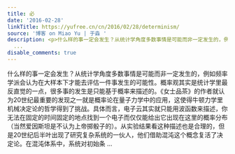 ```yaml
---
title: 必
date: '2016-02-28'
linkTitle: https://yufree.cn/cn/2016/02/28/determinism/
source: '博客 on Miao Yu | 于淼 '
description: <p>什么样的事一定会发生？从统计学角度多数事情是可能而非一定发生的，例如频率学派会认为在大样本下才能去评估一件事发生的可能性。概率观其实是统计学里最反直觉的一点，很多事的发生是只能基于概率来描述的。《女士品茶》的作者就认为20世纪最重要的发现之一就是概率论在量子力学中的应用，这使得牛顿力学里机械决定论的哲学得到了挑战。具体而言，电子云其实就只能用波函数来描述，你无法在固定的时间固定的地点找到一个电子而仅仅能给出它出现在这里的概率分布（当然爱因斯坦是不认为上帝掷骰子的）。从实验结果看这种描述也是合理的，但是20世纪后半叶出现了研究复杂系统的一伙人，他们借助混沌这个概念复活了决定论。在混沌体系中，系统对初始条
  ...
disable_comments: true
---
```

<p>什么样的事一定会发生？从统计学角度多数事情是可能而非一定发生的，例如频率学派会认为在大样本下才能去评估一件事发生的可能性。概率观其实是统计学里最反直觉的一点，很多事的发生是只能基于概率来描述的。《女士品茶》的作者就认为20世纪最重要的发现之一就是概率论在量子力学中的应用，这使得牛顿力学里机械决定论的哲学得到了挑战。具体而言，电子云其实就只能用波函数来描述，你无法在固定的时间固定的地点找到一个电子而仅仅能给出它出现在这里的概率分布（当然爱因斯坦是不认为上帝掷骰子的）。从实验结果看这种描述也是合理的，但是20世纪后半叶出现了研究复杂系统的一伙人，他们借助混沌这个概念复活了决定论。在混沌体系中，系统对初始条 ...